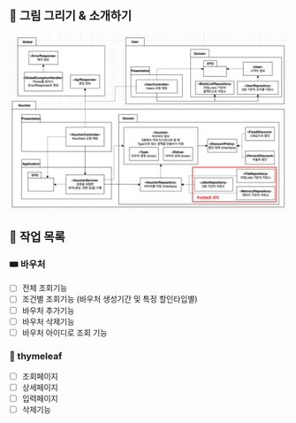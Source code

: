 ## 🎨 그림 그리기 & 소개하기
![img.png](weekly3.png)

## 🔪 작업 목록

### 🎟️ 바우처
- [ ]  전체 조회기능
- [ ]  조건별 조회기능 (바우처 생성기간 및 특정 할인타입별)
- [ ]  바우처 추가기능
- [ ]  바우처 삭제기능
- [ ]  바우처 아이디로 조회 기능

### 📝 thymeleaf
- [ ]  조회페이지
- [ ]  상세페이지
- [ ]  입력페이지
- [ ]  삭제기능
